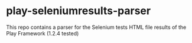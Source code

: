 play-seleniumresults-parser
===========================

This repo contains a parser for the Selenium tests HTML file results of the Play Framework (1.2.4 tested)